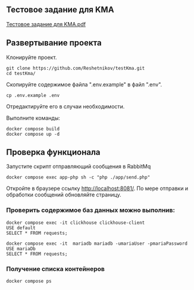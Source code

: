 ## Тестовое задание для KMA
[Тестовое задание для KMA.pdf](Тестовое%20задание%20для%20KMA.pdf)

## Развертывание проекта
Клонируйте проект.
```
git clone https://github.com/Reshetnikov/testKma.git
cd testKma/
```
Скопируйте содержимое файла ".env.example" в файл ".env".
```
cp .env.example .env
```
Отредактируйте его в случаи необходимости.

Выполните команды:
```
docker compose build
docker compose up -d
```

## Проверка функционала
Запустите скрипт отправляющий сообщения в RabbitMq
```
docker compose exec app-php sh -c "php ./app/send.php"
```
Откройте в браузере ссылку [http://localhost:8081/](http://localhost:8081/). По мере отправки и обработки сообщений обновляйте страницу.


### Проверить содержимое баз данных можно выполнив:
```
docker compose exec -it clickhouse clickhouse-client
USE default
SELECT * FROM requests;
```
```
docker compose exec -it  mariadb mariadb -umariaUser -pmariaPassword
USE mariaDb
SELECT * FROM requests;
```
### Получение списка контейнеров
```
docker compose ps
```